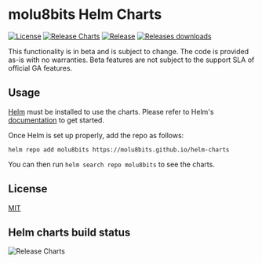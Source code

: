 # molu8bits Helm Charts

[![License](https://img.shields.io/github/license/molu8bits/helm-charts)](/LICENSE.md)
[![Release Charts](https://github.com/molu8bits/helm-charts/workflows/Release%20Charts/badge.svg)](https://github.com/molu8bits/helm-charts/workflows/Release%20Charts/badge.svg)
[![Release](https://img.shields.io/github/release/molu8bits/helm-charts.svg)](https://github.com/molu8bits/helm-charts/releases/latest)
[![Releases downloads](https://img.shields.io/github/downloads/molu8bits/helm-charts/total.svg)](https://github.com/molu8bits/helm-charts/releases)

This functionality is in beta and is subject to change. The code is provided as-is with no warranties. Beta features are not subject to the support SLA of official GA features.

## Usage

[Helm](https://helm.sh) must be installed to use the charts.
Please refer to Helm's [documentation](https://helm.sh/docs/) to get started.

Once Helm is set up properly, add the repo as follows:

```console
helm repo add molu8bits https://molu8bits.github.io/helm-charts
```

You can then run `helm search repo molu8bits` to see the charts.

## License

[MIT](https://github.com/molu8bits/helm-charts/blob/main/LICENSE.md)

## Helm charts build status

![Release Charts](https://github.com/molu8bits/helm-charts/workflows/Release%20Charts/badge.svg)
